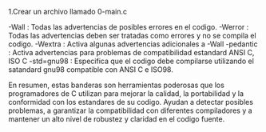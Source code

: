 1.Crear un archivo llamado 0-main.c


-Wall : Todas las advertencias de posibles errores en el codigo.
-Werror : Todas las advertencias deben ser tratadas como errores y no se compila el codigo.
-Wextra : Activa algunas advertencias adicionales a -Wall
-pedantic : Activa advertencias para problemas de compatibilidad estandard ANSI C, ISO C
-std=gnu98 : Especifica que el codigo debe compilarse utilizando el satandard gnu98 compatible con ANSI C e ISO98.

En resumen, estas banderas son herramientas poderosas que los programadores de C utilizan para mejorar la calidad, la portabilidad y la conformidad con los estandares de su codigo. Ayudan a detectar posibles problemas, a garantizar la compatibilidad con diferentes compiladores y a mantener un alto nivel de robustez y claridad en el codigo fuente.